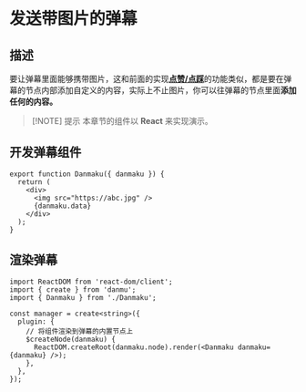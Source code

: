 
# 发送带图片的弹幕

## 描述

要让弹幕里面能够携带图片，这和前面的实现[**点赞/点踩**](./like)的功能类似，都是要在弹幕的节点内部添加自定义的内容，实际上不止图片，你可以往弹幕的节点里面**添加任何的内容。**

> [!NOTE] 提示
本章节的组件以 **React** 来实现演示。


## 开发弹幕组件

```tsx {4-5}
export function Danmaku({ danmaku }) {
  return (
    <div>
      <img src="https://abc.jpg" />
      {danmaku.data}
    </div>
  );
}
```

## 渲染弹幕

```tsx title="init.tsx" {9}
import ReactDOM from 'react-dom/client';
import { create } from 'danmu';
import { Danmaku } from './Danmaku';

const manager = create<string>({
  plugin: {
    // 将组件渲染到弹幕的内置节点上
    $createNode(danmaku) {
      ReactDOM.createRoot(danmaku.node).render(<Danmaku danmaku={danmaku} />);
    },
  },
});
```
